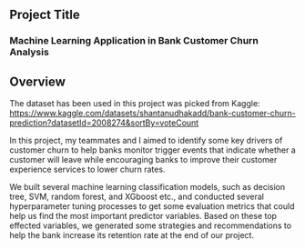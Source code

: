 ## Project Title
### Machine Learning Application in Bank Customer Churn Analysis

## Overview
The dataset has been used in this project was picked from Kaggle: https://www.kaggle.com/datasets/shantanudhakadd/bank-customer-churn-prediction?datasetId=2008274&sortBy=voteCount

In this project, my teammates and I aimed to identify some key drivers of customer churn to help banks monitor trigger events that indicate whether a customer will leave while encouraging banks to improve their customer experience services to lower churn rates.

We built several machine learning classification models, such as decision tree, SVM, random forest, and XGboost etc., and conducted several hyperparameter tuning processes to get some evaluation metrics that could help us find the most important predictor variables. Based on these top effected variables, we generated some strategies and recommendations to help the bank increase its retention rate at the end of our project.

